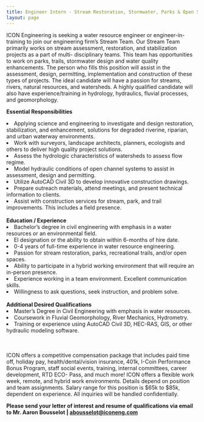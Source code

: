 ```yaml
---
title: Engineer Intern - Stream Restoration, Stormwater, Parks & Open Space
layout: page
---
```

ICON Engineering is seeking a water resource engineer or engineer-in-training to join our engineering
firm’s Stream Team. Our Stream Team primarily works on stream assessment, restoration, and stabilization projects as a part of multi-
disciplinary teams. This team has opportunities to work on parks, trails, stormwater design and water quality enhancements. The
person who fills this position will assist in the assessment, design, permitting, implementation and construction of these types of
projects. The ideal candidate will have a passion for streams, rivers, natural resources, and watersheds. A highly qualified candidate
will also have experience/training in hydrology, hydraulics, fluvial processes, and geomorphology.

<b>Essential Responsibilities</b>
<li>Applying science and engineering to investigate and design restoration, stabilization, and enhancement, solutions for
degraded riverine, riparian, and urban waterway environments.</li>
<li>Work with surveyors, landscape architects, planners, ecologists and others to deliver high quality project solutions.</li>
<li>Assess the hydrologic characteristics of watersheds to assess flow regime.</li>
<li>Model hydraulic conditions of open channel systems to assist in assessment, design and permitting.</li>
<li>Utilize AutoCAD Civil 3D to develop innovative construction drawings.</li>
<li>Prepare outreach materials, attend meetings, and present technical information to clients.</li>
<li>Assist with construction services for stream, park, and trail improvements. This includes a field presence.</li>

<br>
<b>Education / Experience</b>

<li>Bachelor’s degree in civil engineering with emphasis in a water resources or an environmental field.</li>
<li>EI designation or the ability to obtain within 6-months of hire date.</li>
<li>0-4 years of full-time experience in water resource engineering.</li>
<li>Passion for stream restoration, parks, recreational trails, and/or open spaces.</li>
<li>Ability to participate in a hybrid working environment that will require an in-person presence.</li>
<li>Experience working in a team environment. Excellent communication skills.</li>
<li>Willingness to ask questions, seek instruction, and problem solve.</li>

<br>
<b> Additional Desired Qualifications </b>
<li>Master’s Degree in Civil Engineering with emphasis in water resources.</li>
<li>Coursework in Fluvial Geomorphology, River Mechanics, Hydrometry.</li>
<li>Training or experience using AutoCAD Civil 3D, HEC-RAS, GIS, or other hydraulic modeling software.</li>


<br>
<br>

ICON offers a competitive compensation package that includes paid time off, holiday pay, health/dental/vision insurance,
401k, I-Coin Performance Bonus Program, staff social events, training, internal committees, career development, RTD ECO-
Pass, and much more! ICON offers a flexible work week, remote, and hybrid work environments. Details depend on position and team assignments. Salary range for this position is $65k to $85k, dependent on experience. All inquiries will be handled confidentially.

<b>Please send your letter of interest and resume of qualifications via email to
Mr. Aaron Bousselot | <abousselot@iconeng.com></b>
